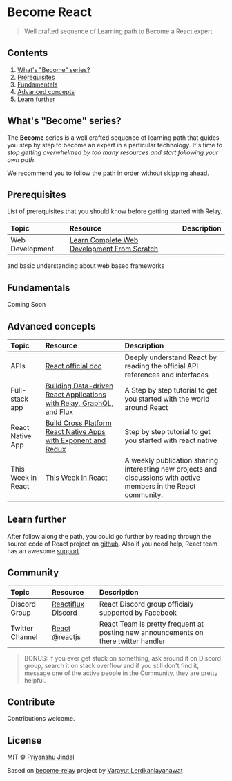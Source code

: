 # Become React
> Well crafted sequence of Learning path to Become a React expert.

## Contents

1. [What's "Become" series?](#whats-become-series)
2. [Prerequisites](#prerequisites)
3. [Fundamentals](#fundamentals)
4. [Advanced concepts](#advanced-concepts)
5. [Learn further](#learn-further)

## What's "Become" series?
The **Become** series is a well crafted sequence of learning path that guides you step by step to become an expert in a particular technology. It's time to *stop getting overwhelmed by too many resources and start following your own path*.

We recommend you to follow the path in order without skipping ahead.

## Prerequisites

List of prerequisites that you should know before getting started with Relay.

Topic                   | Resource                                                                                                                             | Description
:--                     | :--                                                                                                                                  | :--
Web Development         | [Learn Complete Web Development From Scratch](https://www.youtube.com/playlist?list=PLDmvslp_VR0xGQwgn65N8XavMDLBBaxV2)              |

and basic understanding about web based frameworks

## Fundamentals

Coming Soon

## Advanced concepts

Topic               | Resource                                                                                                                                       | Description
:--                 | :--                                                                                                                                            | :--
APIs                | [React official doc](https://facebook.github.io/react/docs)                                                                                    | Deeply understand React by reading the official API references and interfaces
Full-stack app      | [Building Data-driven React Applications with Relay, GraphQL, and Flux](http://www.pluralsight.com/courses/react-apps-with-relay-graphql-flux) | A Step by step tutorial to get you started with the world around React
React Native App    | [Build Cross Platform React Native Apps with Exponent and Redux](http://www.pluralsight.com/courses/build-react-native-exponent-redux-apps)    | Step by step tutorial to get you started with react native
This Week in React  | [This Week in React](https://thisweekinreact.com/)                                                                                             | A weekly publication sharing interesting new projects and discussions with active members in the React community.

## Learn further

After follow along the path, you could go further by reading through the source code of React project on [github](https://github.com/facebook/react). Also if you need help, React team has an awesome [support](https://facebook.github.io/react/support.html).

## Community

Topic            | Resource                                                  | Description
:--              | :--                                                       | :--
Discord Group    | [Reactiflux Discord](https://discord.gg/0ZcbPKXt5bZjGY5n) | React Discord group officialy supported by Facebook
Twitter Channel  | [React @reactjs](https://twitter.com/reactjs)             | React Team is pretty frequent at posting new announcements on there twitter handler

> BONUS: If you ever get stuck on something, ask around it on Discord group, search it on stack overflow and if you still don't find it, message one of the active people in the Community, they are pretty helpful.

## Contribute

Contributions welcome.

## License


MIT © [Priyanshu Jindal](https://github.com/prijindal)

Based on [become-relay](https://github.com/lvarayut/become-relay) project by [Varayut Lerdkanlayanawat](https://github.com/lvarayut)
